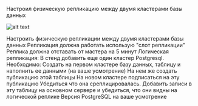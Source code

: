 Настроил физическую репликацию между двумя кластерами базы данных

![alt text]([https://ibb.co/0FMHY8T])


Настроить физическую репликации между двумя кластерами базы данных
Репликация должна работать использую "слот репликации"
Реплика должна отставать от мастера на 5 минут
Логическая репликация:
В стенд добавить еще один кластер Postgresql. Необходимо:
Создать на первом кластере базу данных, таблицу и наполнить ее данными (на ваше усмотрение)
На нем же создать публикацию этой таблицы
На новом кластере подписаться на эту публикацию
Убедиться что она среплицировалась. Добавить записи в эту таблицу на основном сервере и убедиться, что они видны на логической реплике
Версия PostgreSQL на ваше усмотрение

